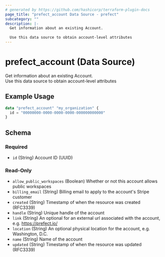 ```yaml
---
# generated by https://github.com/hashicorp/terraform-plugin-docs
page_title: "prefect_account Data Source - prefect"
subcategory: ""
description: |-
  Get information about an existing Account.
  
  Use this data source to obtain account-level attributes
---
```


# prefect_account (Data Source)

Get information about an existing Account.
<br>
Use this data source to obtain account-level attributes

## Example Usage

```terraform
data "prefect_account" "my_organization" {
  id = "00000000-0000-0000-0000-000000000000"
}
```

<!-- schema generated by tfplugindocs -->
## Schema

### Required

- `id` (String) Account ID (UUID)

### Read-Only

- `allow_public_workspaces` (Boolean) Whether or not this account allows public workspaces
- `billing_email` (String) Billing email to apply to the account's Stripe customer
- `created` (String) Timestamp of when the resource was created (RFC3339)
- `handle` (String) Unique handle of the account
- `link` (String) An optional for an external url associated with the account, e.g. https://prefect.io/
- `location` (String) An optional physical location for the account, e.g. Washington, D.C.
- `name` (String) Name of the account
- `updated` (String) Timestamp of when the resource was updated (RFC3339)

